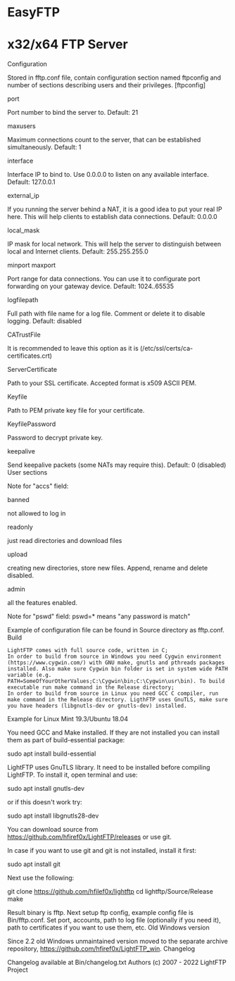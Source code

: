# EasyFTP

# x32/x64 FTP Server

Configuration

Stored in fftp.conf file, contain configuration section named ftpconfig and number of sections describing users and their privileges.
[ftpconfig]

  port

Port number to bind the server to. Default: 21

  maxusers

Maximum connections count to the server, that can be established simultaneously. Default: 1

  interface

Interface IP to bind to. Use 0.0.0.0 to listen on any available interface. Default: 127.0.0.1

  external_ip

If you running the server behind a NAT, it is a good idea to put your real IP here. This will help clients to establish data connections. Default: 0.0.0.0

  local_mask

IP mask for local network. This will help the server to distinguish between local and Internet clients. Default: 255.255.255.0

  minport
  maxport

Port range for data connections. You can use it to configurate port forwarding on your gateway device. Default: 1024..65535

  logfilepath

Full path with file name for a log file. Comment or delete it to disable logging. Default: disabled

  CATrustFile

It is recommended to leave this option as it is (/etc/ssl/certs/ca-certificates.crt)

  ServerCertificate

Path to your SSL certificate. Accepted format is x509 ASCII PEM.

  Keyfile

Path to PEM private key file for your certificate.

  KeyfilePassword

Password to decrypt private key.

  keepalive

Send keepalive packets (some NATs may require this). Default: 0 (disabled)
User sections

Note for "accs" field:

  banned

not allowed to log in

  readonly

just read directories and download files

  upload

creating new directories, store new files. Append, rename and delete disabled.

  admin

all the features enabled.

Note for "pswd" field: pswd=* means "any password is match"

Example of configuration file can be found in Source directory as fftp.conf.
Build

    LightFTP comes with full source code, written in C;
    In order to build from source in Windows you need Cygwin environment (https://www.cygwin.com/) with GNU make, gnutls and pthreads packages installed. Also make sure Cygwin bin folder is set in system wide PATH variable (e.g. PATH=SomeOfYourOtherValues;C:\Cygwin\bin;C:\Cygwin\usr\bin). To build executable run make command in the Release directory;
    In order to build from source in Linux you need GCC C compiler, run make command in the Release directory. LigthFTP uses GnuTLS, make sure you have headers (libgnutls-dev or gnutls-dev) installed.

Example for Linux Mint 19.3/Ubuntu 18.04

You need GCC and Make installed. If they are not installed you can install them as part of build-essential package:

  sudo apt install build-essential

LightFTP uses GnuTLS library. It need to be installed before compiling LightFTP. To install it, open terminal and use:

  sudo apt install gnutls-dev

or if this doesn't work try:

  sudo apt install libgnutls28-dev  

You can download source from https://github.com/hfiref0x/LightFTP/releases or use git.

In case if you want to use git and git is not installed, install it first:

  sudo apt install git

Next use the following:

  git clone https://github.com/hfilef0x/lightftp
  cd lightftp/Source/Release
  make

Result binary is fftp. Next setup ftp config, example config file is Bin/fftp.conf. Set port, accounts, path to log file (optionally if you need it), path to certificates if you want to use them, etc.
Old Windows version

Since 2.2 old Windows unmaintained version moved to the separate archive repository, https://github.com/hfiref0x/LightFTP_win.
Changelog

Changelog available at Bin/changelog.txt
Authors
(c) 2007 - 2022 LightFTP Project
